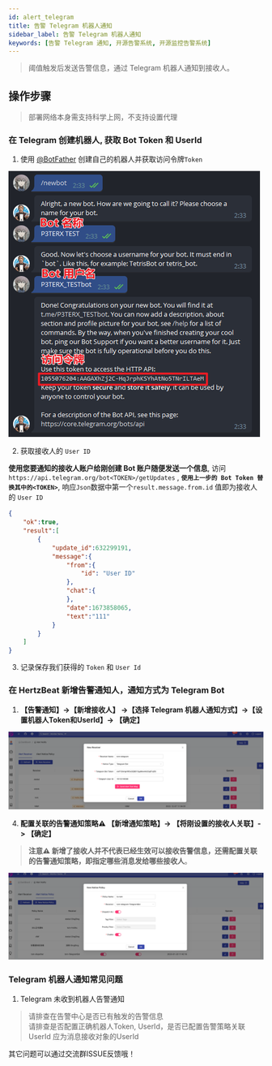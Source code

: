 ```yaml
---
id: alert_telegram  
title: 告警 Telegram 机器人通知      
sidebar_label: 告警 Telegram 机器人通知     
keywords: [告警 Telegram 通知, 开源告警系统, 开源监控告警系统]
---
```


> 阈值触发后发送告警信息，通过 Telegram 机器人通知到接收人。

## 操作步骤

> 部署网络本身需支持科学上网，不支持设置代理

### 在 Telegram 创建机器人, 获取 Bot Token 和 UserId

1. 使用 [@BotFather](https://t.me/BotFather) 创建自己的机器人并获取访问令牌`Token`

![telegram-bot](/img/docs/help/telegram-bot-1.png)

2. 获取接收人的 `User ID`

**使用您要通知的接收人账户给刚创建 Bot 账户随便发送一个信息**,
访问 ```https://api.telegram.org/bot<TOKEN>/getUpdates``` , **`使用上一步的 Bot Token 替换其中的<TOKEN>`**, 响应`Json`数据中第一个`result.message.from.id` 值即为接收人的 `User ID`

```json
{
    "ok":true,
    "result":[
        {
            "update_id":632299191,
            "message":{
                "from":{
                    "id": "User ID"
                },
                "chat":{
                },
                "date":1673858065,
                "text":"111"
            }
        }
    ]
}
```

3. 记录保存我们获得的 `Token` 和 `User Id`

### 在 HertzBeat 新增告警通知人，通知方式为 Telegram Bot

1. **【告警通知】->【新增接收人】 ->【选择 Telegram 机器人通知方式】->【设置机器人Token和UserId】-> 【确定】**

![email](/img/docs/help/telegram-bot-2.png)

4. **配置关联的告警通知策略⚠️ 【新增通知策略】-> 【将刚设置的接收人关联】-> 【确定】**

> **注意⚠️ 新增了接收人并不代表已经生效可以接收告警信息，还需配置关联的告警通知策略，即指定哪些消息发给哪些接收人**。

![email](/img/docs/help/alert-notice-policy.png)

### Telegram 机器人通知常见问题

1. Telegram 未收到机器人告警通知

> 请排查在告警中心是否已有触发的告警信息   
> 请排查是否配置正确机器人Token, UserId，是否已配置告警策略关联   
> UserId 应为消息接收对象的UserId

其它问题可以通过交流群ISSUE反馈哦！
